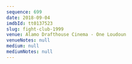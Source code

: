 ```yaml
---
sequence: 699
date: 2018-09-04
imdbId: tt0137523
slug: fight-club-1999
venue: Alamo Drafthouse Cinema - One Loudoun
venueNotes: null
medium: null
mediumNotes: null
---
```

